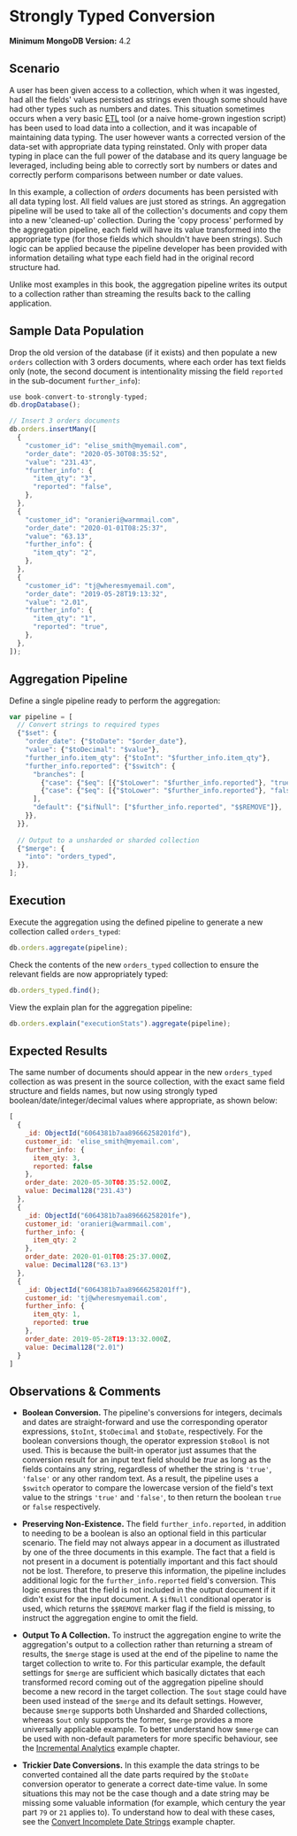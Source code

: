 # Strongly Typed Conversion

__Minimum MongoDB Version:__ 4.2


## Scenario

A user has been given access to a collection, which when it was ingested, had all the fields' values persisted as strings even though some should have had other types such as numbers and dates. This situation sometimes occurs when a very basic [ETL](https://en.wikipedia.org/wiki/Extract,_transform,_load) tool (or a naive home-grown ingestion script) has been used to load data into a collection, and it was incapable of maintaining data typing. The user however wants a corrected version of the data-set with appropriate data typing reinstated. Only with proper data typing in place can the full power of the database and its query language be leveraged, including being able to correctly sort by numbers or dates and correctly perform comparisons between number or date values.

In this example, a collection of _orders_ documents has been persisted with all data typing lost. All field values are just stored as strings. An aggregation pipeline will be used to take all of the collection's documents and copy them into a new 'cleaned-up' collection. During the 'copy process' performed by the aggregation pipeline, each field will have its value transformed into the appropriate type (for those fields which shouldn't have been strings). Such logic can be applied because the pipeline developer has been provided with information detailing what type each field had in the original record structure had.

Unlike most examples in this book, the aggregation pipeline writes its output to a collection rather than streaming the results back to the calling application.


## Sample Data Population

Drop the old version of the database (if it exists) and then populate a new `orders` collection with 3 orders documents, where each order has text fields only (note, the second document is intentionality missing the field `reported` in the sub-document `further_info`):

```javascript
use book-convert-to-strongly-typed;
db.dropDatabase();

// Insert 3 orders documents
db.orders.insertMany([
  {
    "customer_id": "elise_smith@myemail.com",
    "order_date": "2020-05-30T08:35:52",
    "value": "231.43",
    "further_info": {
      "item_qty": "3",
      "reported": "false",
    },
  },
  {
    "customer_id": "oranieri@warmmail.com",
    "order_date": "2020-01-01T08:25:37",
    "value": "63.13",
    "further_info": {
      "item_qty": "2",
    },
  },
  {
    "customer_id": "tj@wheresmyemail.com",
    "order_date": "2019-05-28T19:13:32",
    "value": "2.01",
    "further_info": {
      "item_qty": "1",
      "reported": "true",
    },
  },  
]);
```


## Aggregation Pipeline

Define a single pipeline ready to perform the aggregation:

```javascript
var pipeline = [
  // Convert strings to required types
  {"$set": {
    "order_date": {"$toDate": "$order_date"},    
    "value": {"$toDecimal": "$value"},
    "further_info.item_qty": {"$toInt": "$further_info.item_qty"},
    "further_info.reported": {"$switch": {
      "branches": [
        {"case": {"$eq": [{"$toLower": "$further_info.reported"}, "true"]}, "then": true},
        {"case": {"$eq": [{"$toLower": "$further_info.reported"}, "false"]}, "then": false},
      ],
      "default": {"$ifNull": ["$further_info.reported", "$$REMOVE"]},
    }},     
  }},     
  
  // Output to a unsharded or sharded collection
  {"$merge": {
    "into": "orders_typed",
  }},    
];
```


## Execution

Execute the aggregation using the defined pipeline to generate a new collection called `orders_typed`:

```javascript
db.orders.aggregate(pipeline);
```

Check the contents of the new `orders_typed` collection to ensure the relevant fields are now appropriately typed:

```javascript
db.orders_typed.find();
```

View the explain plan for the aggregation pipeline:

```javascript
db.orders.explain("executionStats").aggregate(pipeline);
```

## Expected Results

The same number of documents should appear in the new `orders_typed` collection as was present in the source collection, with the exact same field structure and fields names, but now using strongly typed boolean/date/integer/decimal values where appropriate, as shown below:

```javascript
[
  {
    _id: ObjectId("6064381b7aa89666258201fd"),
    customer_id: 'elise_smith@myemail.com',
    further_info: { 
      item_qty: 3, 
      reported: false 
    },
    order_date: 2020-05-30T08:35:52.000Z,
    value: Decimal128("231.43")
  },
  {
    _id: ObjectId("6064381b7aa89666258201fe"),
    customer_id: 'oranieri@warmmail.com',
    further_info: {
      item_qty: 2 
    },
    order_date: 2020-01-01T08:25:37.000Z,
    value: Decimal128("63.13")
  },
  {
    _id: ObjectId("6064381b7aa89666258201ff"),
    customer_id: 'tj@wheresmyemail.com',
    further_info: {
      item_qty: 1,
      reported: true
    },
    order_date: 2019-05-28T19:13:32.000Z,
    value: Decimal128("2.01")
  }
]
```


## Observations & Comments

 * __Boolean Conversion.__ The pipeline's conversions for integers, decimals and dates are straight-forward and use the corresponding operator expressions, `$toInt`, `$toDecimal` and `$toDate`, respectively. For the boolean conversions though, the operator expression `$toBool` is not used. This is because the built-in operator just assumes that the conversion result for an input text field should be _true_ as long as the fields contains any string, regardless of whether the string is `'true'`, `'false'` or any other random text. As a result, the pipeline uses a `$switch` operator to compare the lowercase version of the field's text value to the strings `'true'` and `'false'`, to then return the boolean `true` or `false` respectively.
 
 * __Preserving Non-Existence.__ The field `further_info.reported`, in addition to needing to be a boolean is also an optional field in this particular scenario. The field may not always appear in a document as illustrated by one of the three documents in this example. The fact that a field is not present in a document is potentially important and this fact should not be lost. Therefore, to preserve this information, the pipeline includes additional logic for the `further_info.reported` field's conversion. This logic ensures that the field is not included in the output document if it didn't exist for the input document. A `$ifNull` conditional operator is used, which returns the `$$REMOVE` marker flag if the field is missing, to instruct the aggregation engine to omit the field.

 * __Output To A Collection.__ To instruct the aggregation engine to write the aggregation's output to a collection rather than returning a stream of results, the `$merge` stage is used at the end of the pipeline to name the target collection to write to. For this particular example, the default settings for `$merge` are sufficient which basically dictates that each transformed record coming out of the aggregation pipeline should become a new record in the target collection. The `$out` stage could have been used instead of the `$merge` and its default settings. However, because `$merge` supports both Unsharded and Sharded collections, whereas `$out` only supports the former, `$merge` provides a more universally applicable example. To better understand how `$mmerge` can be used with non-default parameters for more specific behaviour, see the [Incremental Analytics](../intricate-examples/incremental-analytics.md) example chapter. 

 * __Trickier Date Conversions.__ In this example the data strings to be converted contained all the date parts required by the `$toDate` conversion operator to generate a correct date-time value. In some situations this may not be the case though and a date string may be missing some valuable information (for example, which century the year part `79` or `21` applies to). To understand how to deal with these cases, see the [Convert Incomplete Date Strings](../intricate-examples/convert-incomplete-dates.md) example chapter.

